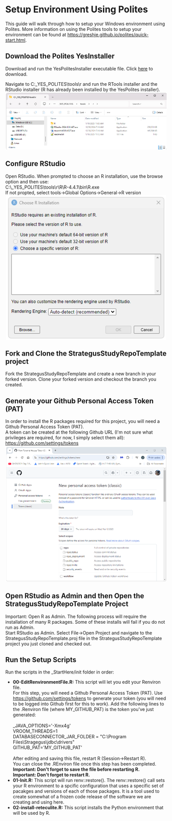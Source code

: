 Setup Environment Using Polites
=================

This guide will walk through how to setup your Windows environment using Polites. 
More information on using the Polites tools to setup your environment can be found at https://greshje.github.io/polites/quick-start.html. 

## Download the Polites YesInstaller
Download and run the YesPolitesInstaller executable file. 
Click <a href="https://www.dropbox.com/scl/fi/534uvoc8y2iuz91tcx0ah/YesPolitesInstaller-1.2.061.exe?rlkey=nseujjakkumfm4oesp3j8d3lz&dl=1">here</a> to download. 

Navigate to C:\_YES_POLITES\tools\r and run the RTools installer and the RStudio installer (R has already been installed by the YesPolites installer). <br/>
<img src="./img/r-installs.png" />
 
## Configure RStudio
Open RStudio.  When prompted to choose an R installation, use the browse option and then use:<br/> 
C:\\_YES_POLITES\\tools\\r\\R\\R-4.4.1\\bin\\R.exe <br/>
If not propted, select tools->Global Options->General->R version<br/>
<img src="./img/select-r-installation.png" width="500px" style="display: block; margin: 0 auto;"/>

## Fork and Clone the StrategusStudyRepoTemplate project
Fork the StrategusStudyRepoTemplate and create a new branch in your forked version. 
Clone your forked version and checkout the branch you created. 

## Generate your Github Personal Access Token (PAT)
In order to install the R packages required for this project, you will need a Github Personal Access Token (PAT).  <br/>
A token can be created at the following Github URL (I'm not sure what privileges are required, for now, I simply select them all): 
https://github.com/settings/tokens<br/>
<img src="./img/github-pat.png" />

## Open RStudio as Admin and then Open the StrategusStudyRepoTemplate Project
Important: Open R as Admin. The following process will require the installation of many R packages.  Some of these installs will fail if you do not run as Admin.  <br/>
Start RStudio as Admin. Select File->Open Project and navigate to the StrategusStudyRepoTemplate.proj file in the StrategusStudyRepoTemplate project you just cloned and checked out.  

## Run the Setup Scripts
Run the scripts in the \_StartHere/init folder in order:
<ul>
	<li>
		<b>00-EditRenvironmentFile.R:</b> This script will let you edit your Renviron file. <br/>
		For this step, you will need a Github Personal Access Token (PAT). 
		Use <a href="https://github.com/settings/tokens">https://github.com/settings/tokens</a> to generate your token (you will need to be logged into Github first for this to work). 
		Add the following lines to the .Renviron file (where MY_GITHUB_PAT) is the token you've just generated: <br/>
		<br/>
		_JAVA_OPTIONS='-Xmx4g'<br/>
    VROOM_THREADS=1<br/>
		DATABASECONNECTOR_JAR_FOLDER = "C:\Program Files\Stragegus\jdbc\drivers"<br/>
		GITHUB_PAT='MY_GITHUB_PAT'<br/>
		<br/>
		After editing and saving this file, restart R (Session->Restart R).<br/>
		You can close the .REnviron file once this step has been completed.  <br/>
		<b>Important: Don't forget to save the file before restarting R.</b><br/>
		<b>Important: Don't forget to restart R.</b><br/>
	</li>
	<li>
		<b>01-Init.R:</b> This script will run renv::restore(). The renv::restore() call sets your R environment to a spcific configuration that uses a specific set of pacakges and versions of each of those packages.  It is a tool used to create somewhat of a frozen code release of the software we are creating and using here.  
	</li>
	<li>
		<b>02-install-reteculite.R:</b> This script installs the Python environment that will be used by R. 
	</li>
</ul>
